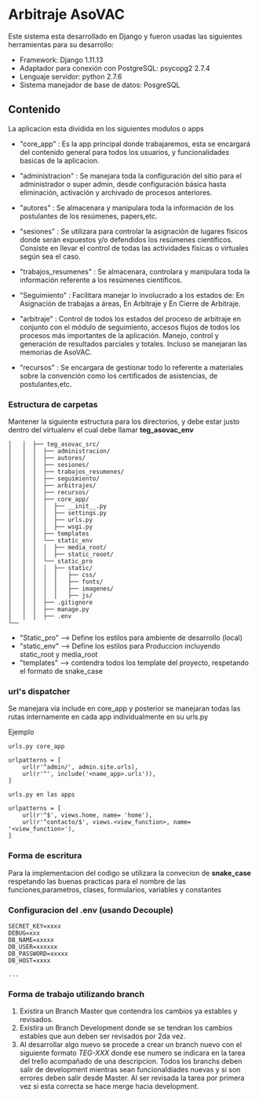 # Arbitraje AsoVAC

Este sistema esta desarrollado en Django y fueron usadas las siguientes herramientas para su desarrollo:

* Framework: Django 1.11.13
* Adaptador para conexión con PostgreSQL: psycopg2 2.7.4
* Lenguaje servidor: python 2.7.6
* Sistema manejador de base de datos: PosgreSQL

## Contenido

La aplicacion esta dividida en los siguientes modulos o apps 

* "core_app" : Es la app principal donde trabajaremos, esta se encargará del contenido general para todos los usuarios, y funcionalidades basicas de la aplicacion.

* "administracion" : Se  manejara  toda  la  configuración  del  sitio  para  el  administrador  o  super  admin,  desde  configuración  básica  hasta  eliminación,  activación  y  archivado  de  procesos  anteriores.

* "autores" : Se  almacenara  y  manipulara  toda  la  información  de  los  postulantes  de  los  resúmenes,  papers,etc.

* "sesiones" : Se  utilizara  para  controlar  la  asignación  de  lugares  físicos  donde  serán  expuestos  y/o  defendidos  los  resúmenes  científicos.  Consiste  en  llevar  el  control  de  todas  las  actividades  físicas  o  virtuales  según  sea  el  caso.

* "trabajos_resumenes" : Se  almacenara,  controlara  y  manipulara  toda  la  información  referente  a  los  resúmenes  científicos.

* "Seguimiento" : Facilitara  manejar  lo  involucrado  a  los  estados  de:  En  Asignación  de  trabajas  a  áreas,  En  Arbitraje  y  En  Cierre  de  Arbitraje.

* "arbitraje" : Control  de  todos  los  estados  del  proceso  de  arbitraje  en  conjunto  con  el  módulo  de  seguimiento,  accesos  flujos  de  todos  los  procesos  más  importantes  de  la  aplicación.  Manejo,  control  y  generación  de  resultados  parciales  y  totales.  Incluso  se  manejaran  las  memorias  de  AsoVAC. 

* "recursos" : Se  encargara  de  gestionar  todo  lo  referente  a  materiales  sobre  la  convención  como  los  certificados  de  asistencias,  de  postulantes,etc.

### Estructura de carpetas

Mantener la siguiente estructura para los directorios, y debe estar justo dentro del virtualenv el cual debe llamar **teg_asovac_env**

```
│   │  ├── teg_asovac_src/
│   │  │  ├── administracion/
│   │  │  ├── autores/
│   │  │  ├── sesiones/
│   │  │  ├── trabajos_resumenes/
│   │  │  ├── seguimiento/
│   │  │  ├── arbitrajes/
│   │  │  ├── recursos/
│   │  │  ├── core_app/
│   │  │  │  ├── __init__.py
│   │  │  │  ├── settings.py
│   │  │  │  ├── urls.py
│   │  │  │  ├── wsgi.py
│   │  │  ├── templates
│   │  │  └── static_env
│   │  │  │  ├── media_root/
│   │  │  │  ├── static_rooot/
│   │  │  └── static_pro
│   │  │  │  ├── static/
│   │  │  │  │   ├── css/
│   │  │  │  │   ├── fonts/
│   │  │  │  │   ├── imagenes/
│   │  │  │  │   ├── js/
│   │  │  ├── .gitignore
│   │  │  ├── manage.py
│   │  │  ├── .env
└── 
```

* "Static_pro" --> Define los estilos para ambiente de desarrollo (local)
* "static_env" --> Define los estilos para Produccion incluyendo static_root y media_root
* "templates" --> contendra todos los template del proyecto, respetando el formato de snake_case

### url's dispatcher

Se manejara via include en core_app y posterior se manejaran todas las rutas internamente en cada app individualmente en su urls.py

Ejemplo

```
urls.py core_app

urlpatterns = [
    url(r'^admin/', admin.site.urls),
    url(r'^', include('<name_app>.urls')),
]

urls.py en las apps

urlpatterns = [
    url(r'^$', views.home, name= 'home'),
    url(r'^contacto/$', views.<view_function>, name= '<view_function>'),
]

```

### Forma de escritura

Para la implementacion del codigo se utilizara la convecion de **snake_case** respetando las buenas practicas para el nombre de las funciones,parametros, clases, formularios, variables y constantes

### Configuracion del .env (usando Decouple)

```
SECRET_KEY=xxxx
DEBUG=xxx
DB_NAME=xxxxx
DB_USER=xxxxxx
DB_PASSWORD=xxxxx
DB_HOST=xxxx

...

```

### Forma de trabajo utilizando branch

1. Existira un Branch Master que contendra los cambios ya estables y revisados.
2. Existira un Branch Development donde se se tendran los cambios estables que aun deben ser revisados por 2da vez.
3. Al desarrollar algo nuevo se procede a crear un branch nuevo con el siguiente formato *TEG-XXX* donde ese numero se indicara en la tarea del trello acompañado de una descripcion. Todos los branchs deben salir de development mientras sean funcionaldiades nuevas y si son errores deben salir desde Master. Al ser revisada la tarea por primera vez si esta correcta se hace merge hacia development.
